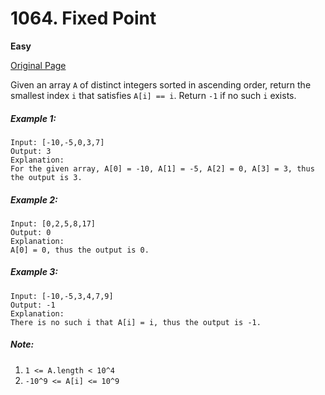 # 1064. Fixed Point

**Easy**

[Original Page](https://leetcode.com/problems/fixed-point/)

Given an array `A` of distinct integers sorted in ascending order, return the smallest index `i` that satisfies `A[i] == i`.  Return `-1` if no such `i` exists.

##### Example 1:
```
Input: [-10,-5,0,3,7]
Output: 3
Explanation: 
For the given array, A[0] = -10, A[1] = -5, A[2] = 0, A[3] = 3, thus the output is 3.
```

##### Example 2: 
```
Input: [0,2,5,8,17]
Output: 0
Explanation: 
A[0] = 0, thus the output is 0.
```

##### Example 3: 
```
Input: [-10,-5,3,4,7,9]
Output: -1
Explanation: 
There is no such i that A[i] = i, thus the output is -1.
```

##### Note:
1. `1 <= A.length < 10^4`
2. `-10^9 <= A[i] <= 10^9`
